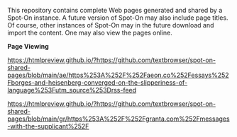 This repository contains complete Web pages generated and shared by a Spot-On instance. A future version of Spot-On may also include page titles. Of course, other instances of Spot-On may in the future download and import the content. One may also view the pages online.

**Page Viewing**

https://htmlpreview.github.io/?https://github.com/textbrowser/spot-on-shared-pages/blob/main/ae/https%253A%252F%252Faeon.co%252Fessays%252Fborges-and-heisenberg-converged-on-the-slipperiness-of-language%253Futm_source%253Drss-feed

https://htmlpreview.github.io/?https://github.com/textbrowser/spot-on-shared-pages/blob/main/gr/https%253A%252F%252Fgranta.com%252Fmessages-with-the-supplicant%252F
